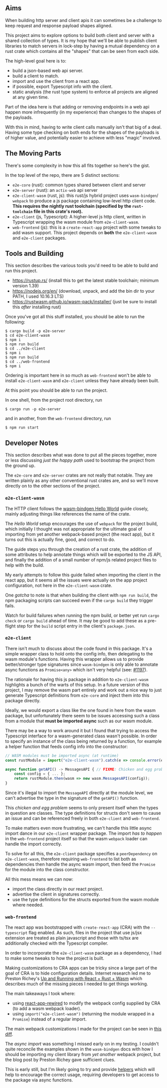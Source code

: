 ## Aims 

When building http server and client apis it can sometimes be a challenge to 
keep request and response payload shapes aligned.

This project aims to explore options to build both client and server with a
shared collection of types. It is my hope that we'll be able to publish client
libraries to match servers in lock-step by having a mutual dependency on a
rust crate which contains all the "shapes" that can be seen from each side.

The high-level goal here is to:

- build a json-based web api server.
- build a client to match.
- import and use the client from a react app.
- if possible, export Typescript info with the client.
- static analysis (the rust type system) to enforce all projects are aligned at any given time.

Part of the idea here is that adding or removing endpoints in a web api happen
more infrequently (in my experience) than changes to the shapes of the payloads.

With this in mind, having to write client calls manually isn't that big of a deal.
Having some type checking on both ends for the shapes of the payloads is of higher
value, and potentially easier to achieve with less "magic" involved.

## The Moving Parts

There's some complexity in how this all fits together so here's the gist.

In the top level of the repo, there are 5 distinct sections:

- `e2e-core` (rust): common types shared between client and server
- `e2e-server` (rust): an `actix-web` api server
- `e2e-client-wasm` (rust, js): this rust/js hybrid project uses `wasm-bindgen`/
  `webpack` to produce a js package containing low-level http client code.
  **This requires the nightly rust toolchain (specified by the `rust-toolchain` file in this crate's root).**
- `e2e-client` (js, Typescript): A higher-level js http client, written in
  Typescript wrapping the wasm module from `e2e-client-wasm`.
- `web-frontend` (js): this is a `create-react-app` project with some tweaks to
  add wasm support. This project depends on **both** the `e2e-client-wasm` and
  `e2e-client` packages.

## Tools and Building

This section describes the various tools you'd need to be able to build and run
this project.

- https://rustup.rs/ (install this to get the latest stable toolchain; minimum version 1.39)
- https://nodejs.org/en/ (download, unpack, and add the bin dir to your PATH, I used 10.16.3 LTS)
- https://rustwasm.github.io/wasm-pack/installer/ (just be sure to install this _after_ installing rust)

Once you've got all this stuff installed, you should be able to run the following:

```shell script
$ cargo build -p e2e-server
$ cd e2e-client-wasm
$ npm i
$ npm run build
$ cd ../e2e-client
$ npm i
$ npm run build
$ cd ../web-frontend
$ npm i
```

Ordering is important here in so much as `web-frontend` won't be able to install
`e2e-client-wasm` and `e2e-client` unless they have already been built.

At this point you should be able to run the project.

In one shell, from the project root directory, run 

```shell script
$ cargo run -p e2e-server
```

and in another, from the `web-frontend` directory, run

```shell script
$ npm run start
```
 
## Developer Notes

This section describes what was done to put all the pieces together, more or less
discussing _just the happy path_ used to bootstrap the project from the ground up.

The `e2e-core` and `e2e-server` crates are not really that notable. They are
written plainly as any other conventional rust crates are, and so we'll move 
directly on to the other sections of the project.

### `e2e-client-wasm`

The HTTP client follows the [wasm-bindgen Hello World] guide closely, mainly
adjusting things like references the name of the crate.

The _Hello World_ setup encourages the use of `webpack` for the project build,
which initially I thought was not appropriate for the ultimate goal of importing
from yet another webpack-based project (the react app), but it turns out this is
actually fine, good, and correct to do.

The guide steps you through the creation of a rust crate, the addition of some
attributes to help annotate things which will be exported to the JS API, and
finally the addition of a small number of npm/js related project files to help
with the build. 

My early attempts to follow this guide failed when importing the client in the
react app, but it seems all the issues were actually on the app project
configuration, not here in the `e2e-client-wasm` crate.

One _gotcha_ to note is that when building the client with `npm run build`, the
npm packaging scripts can succeed even if the `cargo build` they trigger fails.

Watch for build failures when running the npm build, or better yet run 
`cargo check` or `cargo build` ahead of time. It may be good to add these as a
pre-flight step for the `build` script entry in the client's `package.json`.


### `e2e-client`

There isn't much to discuss about the code found in this package. It's a simple
wrapper class to hold onto the config info, then delegating to the wasm module's
functions. Having this wrapper allows us to provide better/stronger type
signatures since `wasm-bindgen` is only able to annotate async functions as
`Promise<any>` which isn't very helpful
(see: [#1197](https://github.com/rustwasm/wasm-bindgen/issues/1197)).

The rationale for having this js package in addition to `e2e-client-wasm`
highlights a bunch of the warts of this setup. In a future version of this
project, I may remove the wasm part entirely and work out a nice way to just
generate Typescript definitions from `e2e-core` and inject them into this
package directly.

Ideally, we would export a class like the one found in here
from the wasm package, but unfortunately there seem to be issues accessing such
a class from a module that **must be imported async** such as our wasm module.

There may be a way to work around it but I found that trying to access the
Typescript interface for a wasm-generated class wasn't possible. In order to
specify an instance of the class being returned by a function, for example a
helper function that feeds config info into the constructor:

```typescript
// WASM modules must be imported async (at runtime)
const rustModule = import("e2e-client-wasm").catch(e => console.error(e));

async function getAPI() -> MessagesAPI { // FIXME: Chicken and egg problem
    const config = { ... };
    return rustModule.then(wasm => new wasm.MessagesAPI(config));
}
```

Since it's illegal to import the `MessageAPI` directly at the module level, we
can't advertise the type in the signature of the `getAPI()` function.


This *chicken and egg problem* seems to only present itself when the types in
question are classes. The type definitions for structs don't seem to cause an
issue and can be referenced freely in both `e2e-client` and `web-frontend`.

To make matters even more frustrating, we can't handle this little async import
dance in our `e2e-client` wrapper package. The import *has to happen* in the
`web-frontend` project itself so that the wasm `webpack` loader can handle the
import correctly.

To solve for all this, the `e2e-client` package specifies a `peerDependency` on
`e2e-client-wasm`, therefore requiring `web-frontend` to list both as
dependencies then handle the async wasm import, then feed the `Promise` for the
module into the class constructor.

All this mess means we can now:

- import the class directly in our react project.
- advertise the client in signatures correctly.
- use the type definitions for the structs exported from the wasm module where
  needed.

### `web-frontend`

The react app was bootstrapped with `create-react-app` (CRA) with the
`--typescript` flag enabled. As such, files in the project that use js/jsx
extension are treated as plain javascript and those with ts/tsx are additionally
checked with the Typescript compiler.

In order to incorporate the `e2e-client-wasm` package as a dependency, I had to
make some tweaks to how the project is built.

Making customizations to CRA apps can be tricky since a large part of the goal
of CRA is to hide configuration details. Internet research led me to
Preston Richey's [Up and Running with React + Rust + Wasm]
which describes much of the missing pieces I needed to get things working.

The main takeaways I took where:

- using [react-app-rewired] to modify the webpack config supplied by CRA (to add
  a wasm webpack loader).
- using `import("e2e-client-wasm")` (returning the module wrapped in a `Promise`)
  instead of a regular import.

The main webpack customizations I made for the project can be seen in 
[this diff][modifications].
  
The _async import_ was something I missed early on in my testing. I couldn't
quite reconcile the examples shown in the `wasm-bindgen` docs with how I should
be importing my client library from _yet another_ webpack project, but the blog
post by Preston Richey gave sufficient clues.

This is early still, but I'm likely going to try and provide
[helpers][async import helper] which will help to encourage the correct usage,
requiring developers to get access to the package via async functions.

[wasm-bindgen Hello World]: https://rustwasm.github.io/docs/wasm-bindgen/examples/hello-world.html
[modifications]: https://github.com/onelson/e2e-rs/commit/d51acb6a4460c81efba84dbc4f1f980704c76f89
[async import helper]: https://github.com/onelson/e2e-rs/blob/6265356f1ced493c5d4fd45f037c3ea1231114ca/web-frontend/src/api-client.js
[Up and Running with React + Rust + Wasm]: https://prestonrichey.com/blog/react-rust-wasm
[react-app-rewired]: https://github.com/timarney/react-app-rewired
